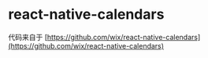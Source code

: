 # react-native-calendars

代码来自于 [https://github.com/wix/react-native-calendars](https://github.com/wix/react-native-calendars)
